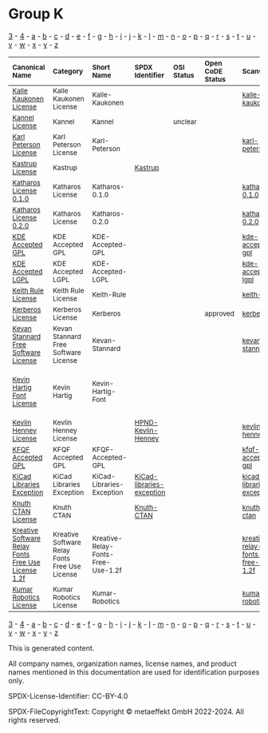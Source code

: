 # Group K

[3](../[3]/README.md) -
[4](../[4]/README.md) -
[a](../[a]/README.md) - 
[b](../[b]/README.md) - 
[c](../[c]/README.md) - 
[d](../[d]/README.md) - 
[e](../[e]/README.md) - 
[f](../[f]/README.md) - 
[g](../[g]/README.md) - 
[h](../[h]/README.md) - 
[i](../[i]/README.md) - 
[j](../[j]/README.md) - 
[k](../[k]/README.md) - 
[l](../[l]/README.md) - 
[m](../[m]/README.md) - 
[n](../[n]/README.md) - 
[o](../[o]/README.md) - 
[p](../[p]/README.md) - 
[q](../[q]/README.md) - 
[r](../[r]/README.md) - 
[s](../[s]/README.md) - 
[t](../[t]/README.md) - 
[u](../[u]/README.md) - 
[v](../[v]/README.md) - 
[w](../[w]/README.md) - 
[x](../[x]/README.md) - 
[y](../[y]/README.md) - 
[z](../[z]/README.md)

|<sup>Canonical Name</sup>|<sup>Category</sup>|<sup>Short Name</sup>|<sup>SPDX Identifier</sup>|<sup>OSI Status</sup>|<sup>Open CoDE Status</sup>|<sup>ScanCode</sup>|<sup>Matched ScanCode</sup>|<sup>Type</sup>|
| :-- | :-- | :-- | :-- | :-- | :-- | :-- | :-- | :-- |
|<sup><a name="Kalle-Kaukonen-License">[Kalle Kaukonen License]([ka]/Kalle-Kaukonen-License.yaml)</a></sup>|<sup>Kalle Kaukonen License</sup>|<sup>Kalle-Kaukonen</sup>| | | |<sup>[kalle-kaukonen](https://github.com/nexB/scancode-toolkit/blob/develop/src/licensedcode/data/licenses/kalle-kaukonen.LICENSE)</sup>|<sup>[kalle-kaukonen](https://github.com/nexB/scancode-toolkit/blob/develop/src/licensedcode/data/licenses/kalle-kaukonen.LICENSE)</sup>|<sup>terms</sup>|
|<sup><a name="Kannel-License">[Kannel License]([ka]/Kannel-License.yaml)</a></sup>|<sup>Kannel</sup>|<sup>Kannel</sup>| |<sup>unclear</sup>| | |<sup>[apache-1.1](https://github.com/nexB/scancode-toolkit/blob/develop/src/licensedcode/data/licenses/apache-1.1.LICENSE)</sup>|<sup>terms</sup>|
|<sup><a name="Karl-Peterson-License">[Karl Peterson License]([ka]/Karl-Peterson-License.yaml)</a></sup>|<sup>Karl Peterson License</sup>|<sup>Karl-Peterson</sup>| | | |<sup>[karl-peterson](https://github.com/nexB/scancode-toolkit/blob/develop/src/licensedcode/data/licenses/karl-peterson.LICENSE)</sup>|<sup>[karl-peterson](https://github.com/nexB/scancode-toolkit/blob/develop/src/licensedcode/data/licenses/karl-peterson.LICENSE)</sup>|<sup>terms</sup>|
|<sup><a name="Kastrup-License">[Kastrup License]([ka]/Kastrup-License.yaml)</a></sup>|<sup>Kastrup</sup>|<sup> </sup>|<sup>[Kastrup](https://spdx.org/licenses/Kastrup.html)</sup>| | | | |<sup>terms</sup>|
|<sup><a name="Katharos-License-0.1.0">[Katharos License 0.1.0]([ka]/Katharos-License-0.1.0.yaml)</a></sup>|<sup>Katharos License</sup>|<sup>Katharos-0.1.0</sup>| | | |<sup>[katharos-0.1.0](https://github.com/nexB/scancode-toolkit/blob/develop/src/licensedcode/data/licenses/katharos-0.1.0.LICENSE)</sup>|<sup>[katharos-0.1.0](https://github.com/nexB/scancode-toolkit/blob/develop/src/licensedcode/data/licenses/katharos-0.1.0.LICENSE)</sup>|<sup>terms</sup>|
|<sup><a name="Katharos-License-0.2.0">[Katharos License 0.2.0]([ka]/Katharos-License-0.2.0.yaml)</a></sup>|<sup>Katharos License</sup>|<sup>Katharos-0.2.0</sup>| | | |<sup>[katharos-0.2.0](https://github.com/nexB/scancode-toolkit/blob/develop/src/licensedcode/data/licenses/katharos-0.2.0.LICENSE)</sup>|<sup>[katharos-0.2.0](https://github.com/nexB/scancode-toolkit/blob/develop/src/licensedcode/data/licenses/katharos-0.2.0.LICENSE)</sup>|<sup>terms</sup>|
|<sup><a name="KDE-Accepted-GPL">[KDE Accepted GPL]([kd]/KDE-Accepted-GPL.yaml)</a></sup>|<sup>KDE Accepted GPL</sup>|<sup>KDE-Accepted-GPL</sup>| | | |<sup>[kde-accepted-gpl](https://github.com/nexB/scancode-toolkit/blob/develop/src/licensedcode/data/licenses/kde-accepted-gpl.LICENSE)</sup>|<sup>[kde-accepted-gpl](https://github.com/nexB/scancode-toolkit/blob/develop/src/licensedcode/data/licenses/kde-accepted-gpl.LICENSE)</sup>|<sup>terms</sup>|
|<sup><a name="KDE-Accepted-LGPL">[KDE Accepted LGPL]([kd]/KDE-Accepted-LGPL.yaml)</a></sup>|<sup>KDE Accepted LGPL</sup>|<sup>KDE-Accepted-LGPL</sup>| | | |<sup>[kde-accepted-lgpl](https://github.com/nexB/scancode-toolkit/blob/develop/src/licensedcode/data/licenses/kde-accepted-lgpl.LICENSE)</sup>|<sup>[kde-accepted-lgpl](https://github.com/nexB/scancode-toolkit/blob/develop/src/licensedcode/data/licenses/kde-accepted-lgpl.LICENSE)</sup>|<sup>terms</sup>|
|<sup><a name="Keith-Rule-License">[Keith Rule License]([ke]/Keith-Rule-License.yaml)</a></sup>|<sup>Keith Rule License</sup>|<sup>Keith-Rule</sup>| | | |<sup>[keith-rule](https://github.com/nexB/scancode-toolkit/blob/develop/src/licensedcode/data/licenses/keith-rule.LICENSE)</sup>|<sup>[keith-rule](https://github.com/nexB/scancode-toolkit/blob/develop/src/licensedcode/data/licenses/keith-rule.LICENSE)</sup>|<sup>terms</sup>|
|<sup><a name="Kerberos-License">[Kerberos License]([ke]/Kerberos-License.yaml)</a></sup>|<sup>Kerberos License</sup>|<sup>Kerberos</sup>| | |<sup>approved</sup>|<sup>[kerberos](https://github.com/nexB/scancode-toolkit/blob/develop/src/licensedcode/data/licenses/kerberos.LICENSE)</sup>|<sup>[kerberos](https://github.com/nexB/scancode-toolkit/blob/develop/src/licensedcode/data/licenses/kerberos.LICENSE)</sup>|<sup>terms</sup>|
|<sup><a name="Kevan-Stannard-Free-Software-License">[Kevan Stannard Free Software License]([ke]/Kevan-Stannard-Free-Software-License.yaml)</a></sup>|<sup>Kevan Stannard Free Software License</sup>|<sup>Kevan-Stannard</sup>| | | |<sup>[kevan-stannard](https://github.com/nexB/scancode-toolkit/blob/develop/src/licensedcode/data/licenses/kevan-stannard.LICENSE)</sup>|<sup>[kevan-stannard](https://github.com/nexB/scancode-toolkit/blob/develop/src/licensedcode/data/licenses/kevan-stannard.LICENSE)</sup>|<sup>terms</sup>|
|<sup><a name="Kevin-Hartig-Font-License">[Kevin Hartig Font License]([ke]/Kevin-Hartig-Font-License.yaml)</a></sup>|<sup>Kevin Hartig</sup>|<sup>Kevin-Hartig-Font</sup>| | | | |<sup>[ofl-1.1](https://github.com/nexB/scancode-toolkit/blob/develop/src/licensedcode/data/licenses/ofl-1.1.LICENSE), [proprietary-license](https://github.com/nexB/scancode-toolkit/blob/develop/src/licensedcode/data/licenses/proprietary-license.LICENSE), [unknown-license-reference](https://github.com/nexB/scancode-toolkit/blob/develop/src/licensedcode/data/licenses/unknown-license-reference.LICENSE)</sup>|<sup>terms</sup>|
|<sup><a name="Kevlin-Henney-License">[Kevlin Henney License]([ke]/Kevlin-Henney-License.yaml)</a></sup>|<sup>Kevlin Henney License</sup>|<sup> </sup>|<sup>[HPND-Kevlin-Henney](https://spdx.org/licenses/HPND-Kevlin-Henney.html)</sup>| | |<sup>[kevlin-henney](https://github.com/nexB/scancode-toolkit/blob/develop/src/licensedcode/data/licenses/kevlin-henney.LICENSE)</sup>|<sup>[kevlin-henney](https://github.com/nexB/scancode-toolkit/blob/develop/src/licensedcode/data/licenses/kevlin-henney.LICENSE)</sup>|<sup>terms</sup>|
|<sup><a name="KFQF-Accepted-GPL">[KFQF Accepted GPL]([kf]/KFQF-Accepted-GPL.yaml)</a></sup>|<sup>KFQF Accepted GPL</sup>|<sup>KFQF-Accepted-GPL</sup>| | | |<sup>[kfqf-accepted-gpl](https://github.com/nexB/scancode-toolkit/blob/develop/src/licensedcode/data/licenses/kfqf-accepted-gpl.LICENSE)</sup>|<sup>[kfqf-accepted-gpl](https://github.com/nexB/scancode-toolkit/blob/develop/src/licensedcode/data/licenses/kfqf-accepted-gpl.LICENSE)</sup>|<sup>terms</sup>|
|<sup><a name="KiCad-Libraries-Exception">[KiCad Libraries Exception]([ki]/KiCad-Libraries-Exception.yaml)</a></sup>|<sup>KiCad Libraries Exception</sup>|<sup>KiCad-Libraries-Exception</sup>|<sup>[KiCad-libraries-exception](https://spdx.org/licenses/KiCad-libraries-exception.html)</sup>| | |<sup>[kicad-libraries-exception](https://github.com/nexB/scancode-toolkit/blob/develop/src/licensedcode/data/licenses/kicad-libraries-exception.LICENSE)</sup>|<sup>[kicad-libraries-exception](https://github.com/nexB/scancode-toolkit/blob/develop/src/licensedcode/data/licenses/kicad-libraries-exception.LICENSE)</sup>|<sup>exception</sup>|
|<sup><a name="Knuth-CTAN-License">[Knuth CTAN License]([kn]/Knuth-CTAN-License.yaml)</a></sup>|<sup>Knuth CTAN</sup>|<sup> </sup>|<sup>[Knuth-CTAN](https://spdx.org/licenses/Knuth-CTAN.html)</sup>| | |<sup>[knuth-ctan](https://github.com/nexB/scancode-toolkit/blob/develop/src/licensedcode/data/licenses/knuth-ctan.LICENSE)</sup>|<sup>[knuth-ctan](https://github.com/nexB/scancode-toolkit/blob/develop/src/licensedcode/data/licenses/knuth-ctan.LICENSE)</sup>|<sup>terms</sup>|
|<sup><a name="Kreative-Software-Relay-Fonts-Free-Use-License-1.2f">[Kreative Software Relay Fonts Free Use License 1.2f]([kr]/Kreative-Software-Relay-Fonts-Free-Use-License-1.2f.yaml)</a></sup>|<sup>Kreative Software Relay Fonts Free Use License</sup>|<sup>Kreative-Relay-Fonts-Free-Use-1.2f</sup>| | | |<sup>[kreative-relay-fonts-free-use-1.2f](https://github.com/nexB/scancode-toolkit/blob/develop/src/licensedcode/data/licenses/kreative-relay-fonts-free-use-1.2f.LICENSE)</sup>|<sup>[kreative-relay-fonts-free-use-1.2f](https://github.com/nexB/scancode-toolkit/blob/develop/src/licensedcode/data/licenses/kreative-relay-fonts-free-use-1.2f.LICENSE)</sup>|<sup>terms</sup>|
|<sup><a name="Kumar-Robotics-License">[Kumar Robotics License]([ku]/Kumar-Robotics-License.yaml)</a></sup>|<sup>Kumar Robotics License</sup>|<sup>Kumar-Robotics</sup>| | | |<sup>[kumar-robotics](https://github.com/nexB/scancode-toolkit/blob/develop/src/licensedcode/data/licenses/kumar-robotics.LICENSE)</sup>|<sup>[kumar-robotics](https://github.com/nexB/scancode-toolkit/blob/develop/src/licensedcode/data/licenses/kumar-robotics.LICENSE)</sup>|<sup>terms</sup>|

[3](../[3]/README.md) -
[4](../[4]/README.md) -
[a](../[a]/README.md) - 
[b](../[b]/README.md) - 
[c](../[c]/README.md) - 
[d](../[d]/README.md) - 
[e](../[e]/README.md) - 
[f](../[f]/README.md) - 
[g](../[g]/README.md) - 
[h](../[h]/README.md) - 
[i](../[i]/README.md) - 
[j](../[j]/README.md) - 
[k](../[k]/README.md) - 
[l](../[l]/README.md) - 
[m](../[m]/README.md) - 
[n](../[n]/README.md) - 
[o](../[o]/README.md) - 
[p](../[p]/README.md) - 
[q](../[q]/README.md) - 
[r](../[r]/README.md) - 
[s](../[s]/README.md) - 
[t](../[t]/README.md) - 
[u](../[u]/README.md) - 
[v](../[v]/README.md) - 
[w](../[w]/README.md) - 
[x](../[x]/README.md) - 
[y](../[y]/README.md) - 
[z](../[z]/README.md)


This is generated content.

All company names, organization names, license names, and product names mentioned in this documentation are used for identification purposes only.

SPDX-License-Identifier: CC-BY-4.0

SPDX-FileCopyrightText: Copyright © metaeffekt GmbH 2022-2024. All rights reserved.
